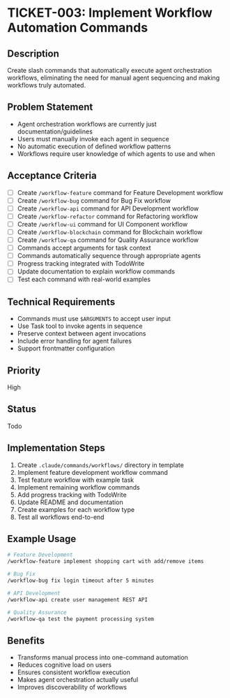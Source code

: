 # TICKET-003: Implement Workflow Automation Commands

## Description
Create slash commands that automatically execute agent orchestration workflows, eliminating the need for manual agent sequencing and making workflows truly automated.

## Problem Statement
- Agent orchestration workflows are currently just documentation/guidelines
- Users must manually invoke each agent in sequence
- No automatic execution of defined workflow patterns
- Workflows require user knowledge of which agents to use and when

## Acceptance Criteria
- [ ] Create `/workflow-feature` command for Feature Development workflow
- [ ] Create `/workflow-bug` command for Bug Fix workflow
- [ ] Create `/workflow-api` command for API Development workflow
- [ ] Create `/workflow-refactor` command for Refactoring workflow
- [ ] Create `/workflow-ui` command for UI Component workflow
- [ ] Create `/workflow-blockchain` command for Blockchain workflow
- [ ] Create `/workflow-qa` command for Quality Assurance workflow
- [ ] Commands accept arguments for task context
- [ ] Commands automatically sequence through appropriate agents
- [ ] Progress tracking integrated with TodoWrite
- [ ] Update documentation to explain workflow commands
- [ ] Test each command with real-world examples

## Technical Requirements
- Commands must use `$ARGUMENTS` to accept user input
- Use Task tool to invoke agents in sequence
- Preserve context between agent invocations
- Include error handling for agent failures
- Support frontmatter configuration

## Priority
High

## Status
Todo

## Implementation Steps
1. Create `.claude/commands/workflows/` directory in template
2. Implement feature development workflow command
3. Test feature workflow with example task
4. Implement remaining workflow commands
5. Add progress tracking with TodoWrite
6. Update README and documentation
7. Create examples for each workflow type
8. Test all workflows end-to-end

## Example Usage
```bash
# Feature Development
/workflow-feature implement shopping cart with add/remove items

# Bug Fix
/workflow-bug fix login timeout after 5 minutes

# API Development
/workflow-api create user management REST API

# Quality Assurance
/workflow-qa test the payment processing system
```

## Benefits
- Transforms manual process into one-command automation
- Reduces cognitive load on users
- Ensures consistent workflow execution
- Makes agent orchestration actually useful
- Improves discoverability of workflows